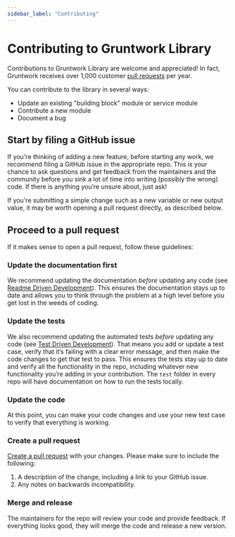```yaml
---
sidebar_label: "Contributing"
---
```


# Contributing to Gruntwork Library

Contributions to Gruntwork Library are welcome and appreciated! In fact, Gruntwork receives over 1,000 customer [pull requests](https://help.github.com/articles/about-pull-requests/) per year.

You can contribute to the library in several ways:

- Update an existing "building block" module or service module
- Contribute a new module
- Document a bug

## Start by filing a GitHub issue

If you're thinking of adding a new feature, before starting any work, we recommend filing a GitHub issue in the appropriate repo. This is your chance to ask
questions and get feedback from the maintainers and the community before you sink a lot of time into writing (possibly
the wrong) code. If there is anything you’re unsure about, just ask!

If you're submitting a simple change such as a new variable or new output value, it may be worth opening a pull request directly, as described below.

## Proceed to a pull request

If it makes sense to open a pull request, follow these guidelines:

### Update the documentation first

We recommend updating the documentation _before_ updating any code (see
[Readme Driven Development](http://tom.preston-werner.com/2010/08/23/readme-driven-development.html)). This ensures the
documentation stays up to date and allows you to think through the problem at a high level before you get lost in the
weeds of coding.

### Update the tests

We also recommend updating the automated tests _before_ updating any code (see
[Test Driven Development](https://en.wikipedia.org/wiki/Test-driven_development)). That means you add or update a test
case, verify that it’s failing with a clear error message, and then make the code changes to get that test to pass.
This ensures the tests stay up to date and verify all the functionality in the repo, including whatever new
functionality you’re adding in your contribution. The `test` folder in every repo will have documentation on how to run
the tests locally.

### Update the code

At this point, you can make your code changes and use your new test case to verify that everything is working.

### Create a pull request

[Create a pull request](https://help.github.com/articles/creating-a-pull-request/) with your changes. Please make sure
to include the following:

1.  A description of the change, including a link to your GitHub issue.
2.  Any notes on backwards incompatibility.

### Merge and release

The maintainers for the repo will review your code and provide feedback. If everything looks good, they will merge the
code and release a new version.


<!-- ##DOCS-SOURCER-START
{
  "sourcePlugin": "local-copier",
  "hash": "b7feb0ccc7842e3083d6e27946f4a32c"
}
##DOCS-SOURCER-END -->
